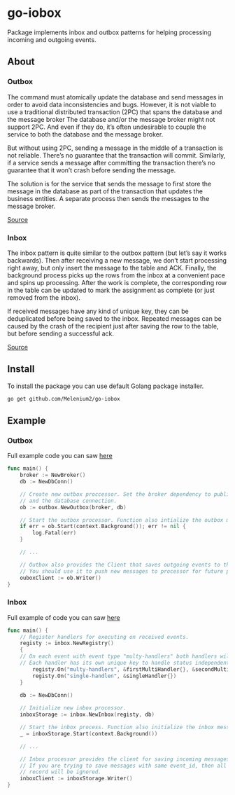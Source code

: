 # go-iobox

Package implements inbox and outbox patterns for helping processing incoming and outgoing events.

## About

### Outbox

The command must atomically update the database and send messages in order to avoid data inconsistencies and bugs. 
However, it is not viable to use a traditional distributed transaction (2PC) that spans the database and the message 
broker The database and/or the message broker might not support 2PC. And even if they do,
it’s often undesirable to couple the service to both the database and the message broker.

But without using 2PC, sending a message in the middle of a transaction is not reliable.
There’s no guarantee that the transaction will commit. Similarly, if a service sends a message 
after committing the transaction there’s no guarantee that it won’t crash before sending the message.

The solution is for the service that sends the message to first store the message in the database as part of the 
transaction that updates the business entities. A separate process then sends the messages to the message broker.

[Source](https://microservices.io/patterns/data/transactional-outbox.html)

### Inbox

The inbox pattern is quite similar to the outbox pattern (but let’s say it works backwards). 
Then after receiving a new message, we don’t start processing right away, but only insert the message to 
the table and ACK. Finally, the background process picks up the rows from the inbox at a convenient 
pace and spins up processing. After the work is complete, the corresponding row in the table can 
be updated to mark the assignment as complete (or just removed from the inbox).

If received messages have any kind of unique key, they can be deduplicated before being saved to the inbox. 
Repeated messages can be caused by the crash of the recipient just after saving the row to the table, 
but before sending a successful ack.

[Source](https://softwaremill.com/microservices-101/#inbox-pattern)

## Install

To install the package you can use default Golang package installer.

```bash
go get github.com/Melenium2/go-iobox
```

## Example

### Outbox

Full example code you can saw [here](https://github.com/Melenium2/go-iobox/blob/master/example/outbox/publisher/main.go)

```go
func main() {
    broker := NewBroker()
    db := NewDbConn()

    // Create new outbox proccessor. Set the broker dependency to publish events 
    // and the database connection.
    ob := outbox.NewOutbox(broker, db)

    // Start the outbox processor. Function also intialize the outbox message table if it does not exists.
    if err = ob.Start(context.Background()); err != nil {
    	log.Fatal(err)
    }

    // ...

    // Outbox also provides the Client that saves outgoing events to the temporary table.
    // You should use it to push new messages to processor for future publishing.
    ouboxClient := ob.Writer()
}
```

### Inbox

Full example of code you can saw [here](https://github.com/Melenium2/go-iobox/blob/master/example/inbox/consumer/main.go)

```go
func main() {
    // Register handlers for executing on received events.
    registy := inbox.NewRegistry()
    {
    // On each event with event type "multy-handlers" both handlers will be executed.
    // Each handler has its own unique key to handle status independently.
    	registy.On("multy-handlers", &firstMultiHandler{}, &secondMultiHandler{})
    	registy.On("single-handlen", &singleHandler{})
    }
    
    db := NewDbConn()

    // Initialize new inbox processor.
    inboxStorage := inbox.NewInbox(registy, db)

    // Start the inbox process. Function also initialize the inbox message table if it does not exists.
	_ = inboxStorage.Start(context.Background())

    // ...

    // Inbox processor provides the client for saving incoming messages for future handling.
    // If you are trying to save messages with same event_id, then all messages after first
    // record will be ignored.
    inboxClient := inboxStorage.Writer()
}
```
